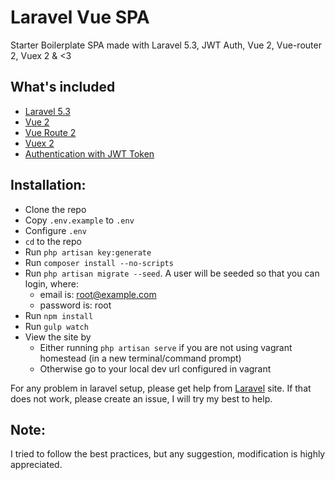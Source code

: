 # Laravel Vue SPA
Starter Boilerplate SPA made with Laravel 5.3, JWT Auth, Vue 2, Vue-router 2, Vuex 2 & <3

## What's included 
* [Laravel 5.3](https://laravel.com/docs/5.3)
* [Vue 2](https://vuejs.org)
* [Vue Route 2](http://router.vuejs.org)
* [Vuex 2](http://vuex.vuejs.org)
* [Authentication with JWT Token](https://github.com/tymondesigns/jwt-auth)

## Installation:
* Clone the repo
* Copy `.env.example` to `.env`
* Configure `.env`
* `cd` to the repo
* Run `php artisan key:generate`
* Run `composer install --no-scripts`
* Run `php artisan migrate --seed`. A user will be seeded so that you can login, where:
    * email is: root@example.com
    * password is: root
* Run `npm install`
* Run `gulp watch`
* View the site by 
    * Either running `php artisan serve` if you are not using vagrant homestead (in a new terminal/command prompt)
    * Otherwise go to your local dev url configured in vagrant

For any problem in laravel setup, please get help from [Laravel](https://laravel.com) site. If that does not work, please create an issue, I will try my best to help.
     
## Note:
I tried to follow the best practices, but any suggestion, modification is highly appreciated.  